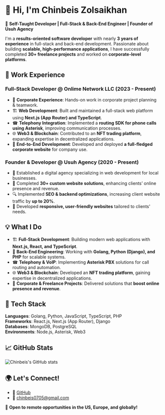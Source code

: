 # 👋 Hi, I'm Chinbeis Zolsaikhan  

🚀 **Self-Taught Developer | Full-Stack & Back-End Engineer | Founder of Usuh Agency**  

I'm a **results-oriented software developer** with nearly **3 years of experience** in full-stack and back-end development. Passionate about building **scalable, high-performance applications**, I have successfully completed **30+ freelance projects** and worked on **corporate-level platforms**.  

## 💼 Work Experience  

### **Full-Stack Developer @ Onlime Network LLC (2023 - Present)**  
- 🏢 **Corporate Experience**: Hands-on work in corporate project planning & teamwork.  
- 🏗 **Web Development**: Built and maintained a full-stack web platform using **Next.js (App Router) and TypeScript**.  
- ☎ **Telephony Integration**: Implemented a **routing SDK for phone calls using Asterisk**, improving communication processes.  
- 🌐 **Web3 & Blockchain**: Contributed to an **NFT trading platform**, expanding expertise in decentralized applications.  
- 🚀 **End-to-End Development**: Developed and deployed **a full-fledged corporate website** for company use.  

### **Founder & Developer @ Usuh Agency (2020 - Present)**  
- 💼 Established a digital agency specializing in web development for local businesses.  
- 🎯 Completed **30+ custom website solutions**, enhancing clients’ online presence and revenue.  
- 🔍 Implemented **SEO & backend optimizations**, increasing client website traffic by **up to 20%**.  
- 📱 Developed **responsive, user-friendly websites** tailored to clients' needs.  

## 💡 What I Do  
- 🏗 **Full-Stack Development**: Building modern web applications with **Next.js, React, and TypeScript**.  
- 🔌 **Back-End Engineering**: Working with **Golang, Python (Django), and PHP** for scalable systems.  
- ☎ **Telephony & VoIP**: Implementing **Asterisk PBX** solutions for call routing and automation.  
- 🌐 **Web3 & Blockchain**: Developed an **NFT trading platform**, gaining expertise in decentralized applications.  
- 🏢 **Corporate & Freelance Projects**: Delivered solutions that **boost online presence and revenue**.  

## 🔧 Tech Stack  
**Languages**: Golang, Python, JavaScript, TypeScript, PHP  
**Frameworks**: React.js, Next.js (App Router), Django  
**Databases**: MongoDB, PostgreSQL  
**Environments**: Node.js, Asterisk, Web3  

## 📈 GitHub Stats  
![Chinbeis's GitHub stats](https://github-readme-stats.vercel.app/api?username=chinbeis&show_icons=true&theme=tokyonight)  

## 🌍 Let's Connect!  
- 🔗 [GitHub](https://github.com/chinbeis)  
- 📧 chinbeis0705@gmail.com  

🚀 **Open to remote opportunities in the US, Europe, and globally!**  
